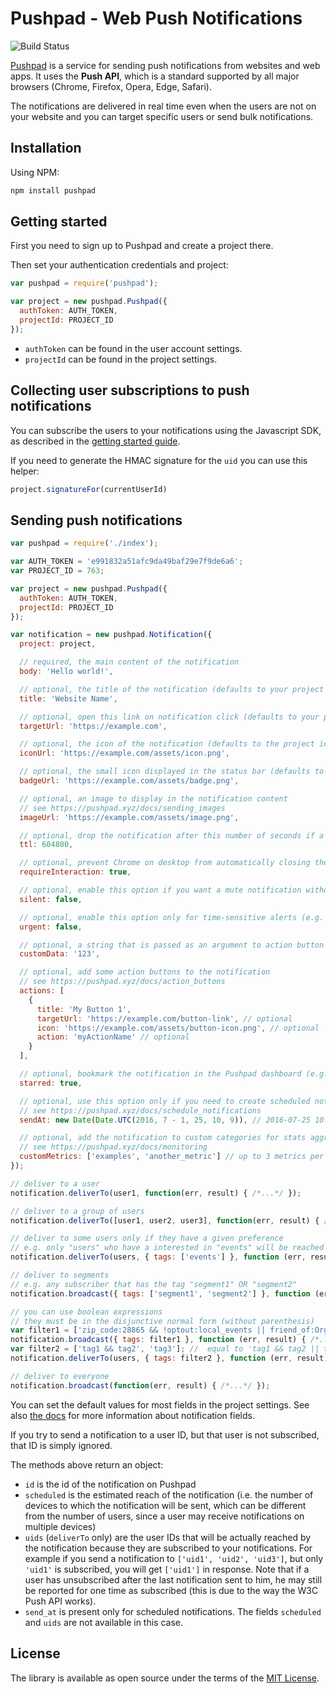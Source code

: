 # Pushpad - Web Push Notifications

![Build Status](https://github.com/pushpad/pushpad-node/workflows/CI/badge.svg)
 
[Pushpad](https://pushpad.xyz) is a service for sending push notifications from websites and web apps. It uses the **Push API**, which is a standard supported by all major browsers (Chrome, Firefox, Opera, Edge, Safari).

The notifications are delivered in real time even when the users are not on your website and you can target specific users or send bulk notifications.

## Installation
Using NPM:
```bash
npm install pushpad
```

## Getting started

First you need to sign up to Pushpad and create a project there.

Then set your authentication credentials and project:

```javascript
var pushpad = require('pushpad');

var project = new pushpad.Pushpad({
  authToken: AUTH_TOKEN,
  projectId: PROJECT_ID
});
```

- `authToken` can be found in the user account settings.
- `projectId` can be found in the project settings.

## Collecting user subscriptions to push notifications

You can subscribe the users to your notifications using the Javascript SDK, as described in the [getting started guide](https://pushpad.xyz/docs/pushpad_pro_getting_started).

If you need to generate the HMAC signature for the `uid` you can use this helper:

```javascript
project.signatureFor(currentUserId)
```

## Sending push notifications

```javascript
var pushpad = require('./index');

var AUTH_TOKEN = 'e991832a51afc9da49baf29e7f9de6a6';
var PROJECT_ID = 763;

var project = new pushpad.Pushpad({
  authToken: AUTH_TOKEN,
  projectId: PROJECT_ID
});

var notification = new pushpad.Notification({
  project: project,

  // required, the main content of the notification
  body: 'Hello world!',

  // optional, the title of the notification (defaults to your project name)
  title: 'Website Name',

  // optional, open this link on notification click (defaults to your project website)
  targetUrl: 'https://example.com',

  // optional, the icon of the notification (defaults to the project icon)
  iconUrl: 'https://example.com/assets/icon.png',

  // optional, the small icon displayed in the status bar (defaults to the project badge)
  badgeUrl: 'https://example.com/assets/badge.png',

  // optional, an image to display in the notification content
  // see https://pushpad.xyz/docs/sending_images
  imageUrl: 'https://example.com/assets/image.png',

  // optional, drop the notification after this number of seconds if a device is offline
  ttl: 604800,

  // optional, prevent Chrome on desktop from automatically closing the notification after a few seconds
  requireInteraction: true,

  // optional, enable this option if you want a mute notification without any sound
  silent: false,

  // optional, enable this option only for time-sensitive alerts (e.g. incoming phone call)
  urgent: false,

  // optional, a string that is passed as an argument to action button callbacks
  customData: '123',

  // optional, add some action buttons to the notification
  // see https://pushpad.xyz/docs/action_buttons
  actions: [
    {
      title: 'My Button 1',
      targetUrl: 'https://example.com/button-link', // optional
      icon: 'https://example.com/assets/button-icon.png', // optional
      action: 'myActionName' // optional
    }
  ],

  // optional, bookmark the notification in the Pushpad dashboard (e.g. to highlight manual notifications)
  starred: true,

  // optional, use this option only if you need to create scheduled notifications (max 5 days)
  // see https://pushpad.xyz/docs/schedule_notifications
  sendAt: new Date(Date.UTC(2016, 7 - 1, 25, 10, 9)), // 2016-07-25 10:09 UTC

  // optional, add the notification to custom categories for stats aggregation
  // see https://pushpad.xyz/docs/monitoring
  customMetrics: ['examples', 'another_metric'] // up to 3 metrics per notification
});

// deliver to a user
notification.deliverTo(user1, function(err, result) { /*...*/ });

// deliver to a group of users
notification.deliverTo([user1, user2, user3], function(err, result) { /*...*/ });

// deliver to some users only if they have a given preference
// e.g. only "users" who have a interested in "events" will be reached
notification.deliverTo(users, { tags: ['events'] }, function (err, result) { /*...*/ });

// deliver to segments
// e.g. any subscriber that has the tag "segment1" OR "segment2"
notification.broadcast({ tags: ['segment1', 'segment2'] }, function (err, result) { /*...*/ });

// you can use boolean expressions 
// they must be in the disjunctive normal form (without parenthesis)
var filter1 = ['zip_code:28865 && !optout:local_events || friend_of:Organizer123'];
notification.broadcast({ tags: filter1 }, function (err, result) { /*...*/ });
var filter2 = ['tag1 && tag2', 'tag3']; //  equal to 'tag1 && tag2 || tag3'
notification.deliverTo(users, { tags: filter2 }, function (err, result) { /*...*/ });

// deliver to everyone
notification.broadcast(function(err, result) { /*...*/ });
```

You can set the default values for most fields in the project settings. See also [the docs](https://pushpad.xyz/docs/rest_api#notifications_api_docs) for more information about notification fields.

If you try to send a notification to a user ID, but that user is not subscribed, that ID is simply ignored.

The methods above return an object: 

- `id` is the id of the notification on Pushpad
- `scheduled` is the estimated reach of the notification (i.e. the number of devices to which the notification will be sent, which can be different from the number of users, since a user may receive notifications on multiple devices)
- `uids` (`deliverTo` only) are the user IDs that will be actually reached by the notification because they are subscribed to your notifications. For example if you send a notification to `['uid1', 'uid2', 'uid3']`, but only `'uid1'` is subscribed, you will get `['uid1']` in response. Note that if a user has unsubscribed after the last notification sent to him, he may still be reported for one time as subscribed (this is due to the way the W3C Push API works).
- `send_at` is present only for scheduled notifications. The fields `scheduled` and `uids` are not available in this case.


## License

The library is available as open source under the terms of the [MIT License](http://opensource.org/licenses/MIT).
